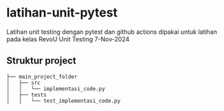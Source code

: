 # latihan-unit-pytest
Latihan unit testing dengan pytest dan github actions
dipakai untuk latihan pada kelas RevoU Unit Testing 7-Nov-2024

## Struktur project 
```
├── main_project_folder
│   ├── src
│   │   └── implementasi_code.py
│   ├── tests
│   │   └── test_implementasi_code.py
```
